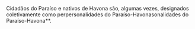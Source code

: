 ﻿Cidadãos do Paraíso e nativos de Havona são, algumas vezes, designados coletivamente como perpersonalidades do Paraíso-Havonasonalidades do Paraíso-Havona**.